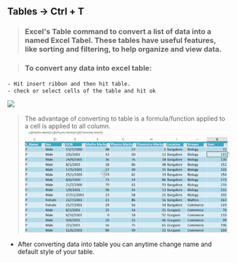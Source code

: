 ## Tables -> Ctrl + T

> ### Excel's Table command to convert a list of data into a named Excel Tabel. These tables have useful features, like sorting and filtering, to help organize and view data.

> ### To convert any data into excel table:

    - Hit insert ribbon and then hit table.
    - check or select cells of the table and hit ok

![](gif/Table.gif)

> The advantage of converting to table is a formula/function applied to a cell is applied to all column.
> ![](img/Table.png)

- After converting data into table you can anytime change name and default style of your table.
